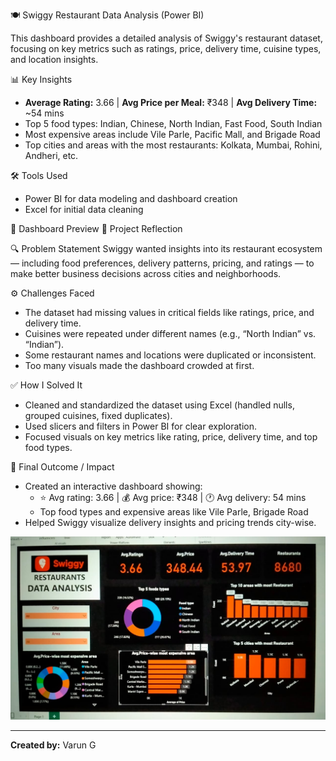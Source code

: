 🍽️ Swiggy Restaurant Data Analysis (Power BI)

This dashboard provides a detailed analysis of Swiggy's restaurant dataset, focusing on key metrics such as ratings, price, delivery time, cuisine types, and location insights.

📊 Key Insights
- **Average Rating:** 3.66 | **Avg Price per Meal:** ₹348 | **Avg Delivery Time:** ~54 mins
- Top 5 food types: Indian, Chinese, North Indian, Fast Food, South Indian
- Most expensive areas include Vile Parle, Pacific Mall, and Brigade Road
- Top cities and areas with the most restaurants: Kolkata, Mumbai, Rohini, Andheri, etc.

🛠️ Tools Used
- Power BI for data modeling and dashboard creation
- Excel for initial data cleaning

📸 Dashboard Preview
🧠 Project Reflection

🔍 Problem Statement
Swiggy wanted insights into its restaurant ecosystem — including food preferences, delivery patterns, pricing, and ratings — to make better business decisions across cities and neighborhoods.

⚙️ Challenges Faced
- The dataset had missing values in critical fields like ratings, price, and delivery time.
- Cuisines were repeated under different names (e.g., “North Indian” vs. “Indian”).
- Some restaurant names and locations were duplicated or inconsistent.
- Too many visuals made the dashboard crowded at first.

✅ How I Solved It
- Cleaned and standardized the dataset using Excel (handled nulls, grouped cuisines, fixed duplicates).
- Used slicers and filters in Power BI for clear exploration.
- Focused visuals on key metrics like rating, price, delivery time, and top food types.

🌟 Final Outcome / Impact
- Created an interactive dashboard showing:
  - ⭐ Avg rating: 3.66 | 💰 Avg price: ₹348 | 🕐 Avg delivery: 54 mins
  - Top food types and expensive areas like Vile Parle, Brigade Road
- Helped Swiggy visualize delivery insights and pricing trends city-wise.


![Swiggy Dashboard](Swiggy_data_analysis.jpg)

---
**Created by:** Varun G
